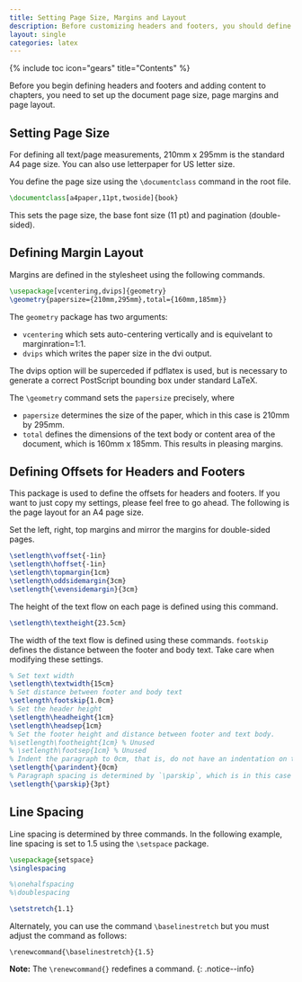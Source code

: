 ```yaml
---
title: Setting Page Size, Margins and Layout
description: Before customizing headers and footers, you should define the page size, margins and layout.
layout: single
categories: latex
---
```

{% include toc icon="gears" title="Contents" %}

Before you begin defining headers and footers and adding content to chapters, you need to set up the document page size, page margins and page layout.

## Setting Page Size

For defining all text/page measurements, 210mm x 295mm is the standard A4 page size. You can also use letterpaper for US letter size.

You define the page size using the `\documentclass` command in the root file.

```latex
\documentclass[a4paper,11pt,twoside]{book}
```
This sets the page size, the base font size (11 pt) and pagination (double-sided).

## Defining Margin Layout

Margins are defined in the stylesheet using the following commands.

```latex
\usepackage[vcentering,dvips]{geometry}
\geometry{papersize={210mm,295mm},total={160mm,185mm}}
```

The `geometry` package has two arguments:

  * `vcentering` which sets auto-centering vertically and is equivelant to marginration=1:1.
  * `dvips` which writes the paper size in the dvi output.

The dvips option will be superceded if pdflatex is used, but is necessary to generate a correct PostScript bounding box under standard LaTeX.

The `\geometry` command sets the `papersize` precisely, where

  * `papersize` determines the size of the paper, which in this case is 210mm by 295mm.
  * `total` defines the dimensions of the text body or content area of the document, which is 160mm x 185mm. This results in pleasing margins.

## Defining Offsets for Headers and Footers

This package is used to define the offsets for headers and footers. If you want to just copy my settings, please feel free to go ahead. The following is the page layout for an A4 page size.

Set the left, right, top margins and mirror the margins for double-sided pages.

```latex
\setlength\voffset{-1in}
\setlength\hoffset{-1in}
\setlength\topmargin{1cm}
\setlength\oddsidemargin{3cm}
\setlength{\evensidemargin}{3cm}
```

The height of the text flow on each page is defined using this command.

```latex
\setlength\textheight{23.5cm}
```

The width of the text flow is defined using these commands. `footskip` defines the distance between the footer and body text. Take care when modifying these settings.

```latex
% Set text width
\setlength\textwidth{15cm}
% Set distance between footer and body text
\setlength\footskip{1.0cm}
% Set the header height
\setlength\headheight{1cm}
\setlength\headsep{1cm}
% Set the footer height and distance between footer and text body.
%\setlength\footheight{1cm} % Unused
% \setlength\footsep{1cm} % Unused
% Indent the paragraph to 0cm, that is, do not have an indentation on the first line.
\setlength{\parindent}{0cm}
% Paragraph spacing is determined by `\parskip`, which is in this case 3 pts.
\setlength{\parskip}{3pt}
```

## Line Spacing

Line spacing is determined by three commands. In the following example, line spacing is set to 1.5 using the `\setspace` package.

```latex
\usepackage{setspace}
\singlespacing

%\onehalfspacing
%\doublespacing

\setstretch{1.1}
```

Alternately, you can use the command `\baselinestretch` but you must adjust the command as follows:

    \renewcommand{\baselinestretch}{1.5}

**Note:** The `\renewcommand{}` redefines a command.
{: .notice--info}
